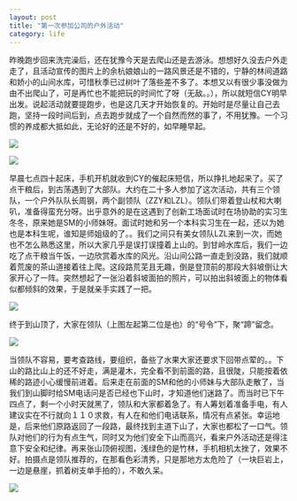 ```yaml
---
layout: post
title: "第一次参加公司的户外活动"
category: life
---
```


昨晚跑步回来洗完澡后，还在犹豫今天是去爬山还是去游泳。想想好久没去户外走走了，且活动宣传的图片上的余杭娘娘山的一路风景还是不错的，宁静的林间道路和娇小的山间水库，可惜秋季已过树叶了落些差不多了。本想又以有很少事没做为由不出爬山了，可是再忙也不能把玩的时间忙了呀（无敌。。），所以就短信CY明早出发。说起活动就要提跑步，也是这几天才开始恢复的。开始时是尽量让自己去跑，坚持一段时间后到，点去跑步就成了一个自然而然的事了，不用犹豫。一个习惯的养成都大抵如此，无论好的还是不好的，如早睡早起。

![](http://hiphotos.baidu.com/maxint/pic/item/f4d05b38e5aa1c8fd7622523.jpg) 

![](http://hiphotos.baidu.com/maxint/pic/item/40aeadc25598d678e7dd3b23.jpg) 

早晨七点四十起床，手机开机就收到CY的催起床短信，所以挣扎地起来了。买了点干粮后，到古荡遇到了大部队。大约在二十多人参加了这次活动，共有三个领队，一个户外队队长周钢，两个副领队（ZZY和LZL）。领队们带着登山杖和大喇叭，准备得蛮充分呀。出乎意外的是在这遇到了创新工场面试时在场协助的实习生冬冬，原来她是SM的小师妹呀。面试时她和另一个本科实习生在一起，还以为她也是本科生呢，谁知是师姐级的了。。我们之间只有美女领队LZL来到一次，而她也不怎么熟悉这里，所以大家几乎是误打误撞着上山的。到甘岭水库后，我们一边吃了点干粮当午饭，一边欣赏着水库的风光。沿山间公路一直走到没路，我们就顺着荒废的茶山道接着往上爬。这段路荒芜且无趣，倒是登顶前的那段大斜坡倒让大家开心了一阵。突然想起了一张沿着斜坡面拍的照片，可以拍出斜坡面上的物体看似都倾斜的效果，于是就亲手实践了一把。

![](http://hiphotos.baidu.com/maxint/pic/item/f52341cc0ea5d95d00e928ad.jpg) 

终于到山顶了，大家在领队（上图左起第二位是也）的“号令”下，聚“蹄”留念。

![](http://hiphotos.baidu.com/maxint/pic/item/2cfd738f886e5cb7503d92ab.jpg) 

当领队不容易，要考查路线，要组织，备些了水果大家还要求下回带点荤的。。下山的路比山上的还不好走，满是灌木，完全看不到前面的路，且很陡，只能按着依稀的路迹小心缓慢前进着。后来走在前面的SM和他的小师妹与大部队走散了，当我们到山脚时给SM电话问是否已经也下山时，才知道他们迷路了。而当时已下午四点了，剩一个小时天就黑了，领队和大家都着急了。有人筹划着准备手电，有人建议实在不行就向１１０求救，有人在和他们电话联系，情况有点紧张。幸运地是，后来他们原路返回了一段路，最终找到主道下山了，大家也都松了一口气。领队对他们的行为有点生气，同时又为他们安全下山而高兴，看来户外活动还是得注意下安全和纪律。再来张山顶俯视图，浅绿色的是竹林，手机相机太挫了，效果不好。拍摄点是领队推荐的，在那看色彩清秀，只是那地方太危险了（一块巨岩上，一边是悬崖，抓着树支单手拍的），不敢久呆。

![](http://hiphotos.baidu.com/maxint/pic/item/02cd2a9535b5f906d3135e27.jpg)
